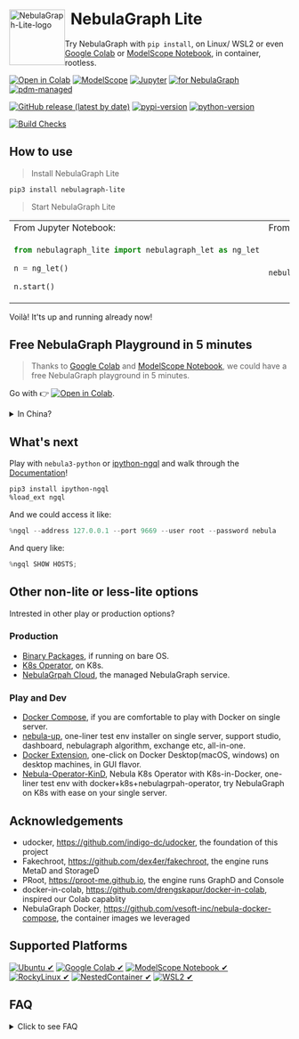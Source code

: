 <div>
  <img src="https://github.com/nebula-contrib/nebulagraph-lite/assets/1651790/97b5dccb-bca1-4141-b426-03bcb3761a10" alt="NebulaGraph-Lite-logo" height="100" style="float:left;">
  <h1 style="margin-left:110px;">NebulaGraph Lite</h1>
</div>

Try NebulaGraph with `pip install`, on Linux/ WSL2 or even [Google Colab](https://colab.research.google.com/github/nebula-contrib/nebulagraph-lite/blob/main/examples/NebulaGraph_Lite.ipynb) or [ModelScope Notebook](https://modelscope.cn/my/mynotebook/preset), in container, rootless.

[![Open in Colab](https://colab.research.google.com/assets/colab-badge.svg)](https://colab.research.google.com/github/nebula-contrib/nebulagraph-lite/blob/main/examples/NebulaGraph_Lite.ipynb)
[![ModelScope](https://img.shields.io/badge/ModelScope-Notebook-blue?logo=jupyter)](https://github.com/nebula-contrib/nebulagraph-lite/blob/main/examples/NebulaGraph_Lite.ipynb)
[![Jupyter](https://img.shields.io/badge/Jupyter-Supported-brightgreen?logo=jupyter)](https://github.com/nebula-contrib/nebulagraph-lite/blob/main/examples/NebulaGraph_Lite.ipynb)
[![for NebulaGraph](https://img.shields.io/badge/Toolchain-NebulaGraph-blue)](https://github.com/vesoft-inc/nebula)
[![pdm-managed](https://img.shields.io/badge/pdm-managed-blueviolet)](https://pdm.fming.dev)


[![GitHub release (latest by date)](https://img.shields.io/github/v/release/nebula-contrib/nebulagraph-lite?label=release)](https://github.com/nebula-contrib/nebulagraph-lite/releases)
[![pypi-version](https://img.shields.io/pypi/v/nebulagraph-lite)](https://pypi.org/project/nebulagraph-lite/)
[![python-version](https://img.shields.io/badge/python-3.8%20|%203.9%20|%203.10%20|%203.11%20|%203.12-blue)](https://www.python.org/)

[![Build Checks](https://github.com/nebula-contrib/nebulagraph-lite/actions/workflows/release.yaml/badge.svg)](https://github.com/nebula-contrib/nebulagraph-lite/actions/workflows/release.yaml)

## How to use

> Install NebulaGraph Lite

```bash
pip3 install nebulagraph-lite
```

> Start NebulaGraph Lite

<table>
<tr>
<td> From Jupyter Notebook: </td> <td> From CLI: </td>
</tr>
<tr>
<td>

```python
from nebulagraph_lite import nebulagraph_let as ng_let

n = ng_let()

n.start()
```

</td>
<td>


```bash

nebulagraph start  

```


</td>
</tr>
</table>

Voilà! It'ts up and running already now!


## Free NebulaGraph Playground in 5 minutes

> Thanks to [Google Colab](https://colab.research.google.com/) and [ModelScope Notebook](https://modelscope.cn/my/mynotebook/preset), we could have a free NebulaGraph playground in 5 minutes.

Go with 👉 [![Open in Colab](https://colab.research.google.com/assets/colab-badge.svg)](https://colab.research.google.com/github/nebula-contrib/nebulagraph-lite/blob/main/examples/NebulaGraph_Lite.ipynb).

<details>
  <summary>In China?</summary>

Go with 👉 [![Open in ModelScope](https://img.shields.io/badge/ModelScope-Notebook-blue?logo=jupyter)](https://github.com/nebula-contrib/nebulagraph-lite/blob/main/examples/NebulaGraph_Lite.ipynb)

</details>

## What's next

Play with `nebula3-python` or [ipython-ngql](https://github.com/nebula-contrib/ipython-ngql) and walk through the [Documentation](https://docs.nebula-graph.io/)!

```bash
pip3 install ipython-ngql
%load_ext ngql
```

And we could access it like:

```python
%ngql --address 127.0.0.1 --port 9669 --user root --password nebula
```

And query like:

```python
%ngql SHOW HOSTS;
```

## Other non-lite or less-lite options

Intrested in other play or production options?

### Production

- [Binary Packages](https://www.nebula-graph.io/download), if running on bare OS.
- [K8s Operator](https://github.com/vesoft-inc/nebula-operator), on K8s.
- [NebulaGrpah Cloud](https://www.nebula-graph.io/cloud), the managed NebulaGraph service.

### Play and Dev

- [Docker Compose](https://github.com/vesoft-inc/nebula-docker-compose), if you are comfortable to play with Docker on single server.
- [nebula-up](https://github.com/nebula-contrib/nebula-up), one-liner test env installer on single server, support studio, dashboard, nebulagraph algorithm, exchange etc, all-in-one.
- [Docker Extension](https://github.com/nebula-contrib/nebulagraph-docker-ext), one-click on Docker Desktop(macOS, windows) on desktop machines, in GUI flavor.
- [Nebula-Operator-KinD](https://github.com/nebula-contrib/nebula-operator-kind), Nebula K8s Operator with K8s-in-Docker, one-liner test env with docker+k8s+nebulagrpah-operator, try NebulaGraph on K8s with ease on your single server.

## Acknowledgements

- udocker, https://github.com/indigo-dc/udocker, the foundation of this project
- Fakechroot, https://github.com/dex4er/fakechroot, the engine runs MetaD and StorageD
- PRoot, https://proot-me.github.io, the engine runs GraphD and Console
- docker-in-colab, https://github.com/drengskapur/docker-in-colab, inspired our Colab capablity
- NebulaGraph Docker, https://github.com/vesoft-inc/nebula-docker-compose, the container images we leveraged

## Supported Platforms

[![Ubuntu ✔](https://img.shields.io/badge/Ubuntu-✔-green?logo=ubuntu)](https://github.com/nebula-contrib/nebulagraph-lite)
[![Google Colab ✔](https://img.shields.io/badge/Google%20Colab-✔-green?logo=googlecolab)](https://colab.research.google.com/github/nebula-contrib/nebulagraph-lite/blob/main/examples/NebulaGraph_Lite.ipynb)
[![ModelScope Notebook ✔](https://img.shields.io/badge/ModelScope%20Notebook-✔-green?logo=jupyter)](https://github.com/nebula-contrib/nebulagraph-lite/blob/main/examples/NebulaGraph_Lite.ipynb)
[![RockyLinux ✔](https://img.shields.io/badge/RockyLinux-✔-green?logo=rockylinux)](https://github.com/nebula-contrib/nebulagraph-lite)
[![Nested**Container** ✔](https://img.shields.io/badge/NestedContainer-✔-green?logo=docker)](https://github.com/nebula-contrib/nebulagraph-lite)
[![WSL2 ✔](https://img.shields.io/badge/WSL2-✔-green?logo=windows)](https://github.com/nebula-contrib/nebulagraph-lite)

## FAQ

<details>
  <summary>Click to see FAQ</summary>

### Why not docker?

With udocker, the opinionated subset docker running in user space, we could run docker images without root privilege, docker daemon.

Thus we support running inside docker container, WSL2, Google Colab.

### Can NebulaGraph-Lite run inside a container?

Yes! Say we are in a container that runs Ubuntu, we could run:

```bash
docker run -it --rm ubuntu:latest bash
# inside the container
apt update && apt install python3-pip curl -y
pip3 install nebulagraph-lite
python3
```

In python3:

```python
from nebulagraph_lite import nebulagraph_let as ng_let
n = ng_let(in_container=True)
n.start()
```

Or in shell:

```bash
nebulagraph --container start
```

### Does it support Windows?

Yes, it supports Windows with WSL2 or other Linux VMs with a Hypervisor.

### How to clean up?

- Step 1, from nebulagraph-lite, remove the udocker container and clean up the base path.

Python:

```python
n.stop()
n.clean_up()
```

Shell:

```bash
nebulagraph stop
nebulagraph cleanup
```

- Step 2, pip uninstall nebulagraph-lite and dependencies.

```bash
pip3 uninstall nebulagraph-lite udocker
```

- Step 3, remove the udocker files.

```bash
rm -rf ~/.udocker
```

</details>
